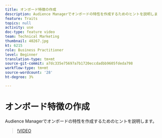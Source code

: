 ```yaml
---
title: オンボード特徴の作成
description: Audience Managerでオンボードの特性を作成するためのヒントを説明します。
feature: Traits
topics: null
activity: use
doc-type: feature video
team: Technical Marketing
thumbnail: 40267.jpg
kt: 6215
role: Business Practitioner
level: Beginner
translation-type: tm+mt
source-git-commit: a7dc335e75697a7b1720eccdadbb9605fdeda798
workflow-type: tm+mt
source-wordcount: '28'
ht-degree: 3%

---
```



# オンボード特徴の作成

Audience Managerでオンボードの特性を作成するためのヒントを説明します。

>[!VIDEO](https://video.tv.adobe.com/v/40267/?quality=12&learn=on)
